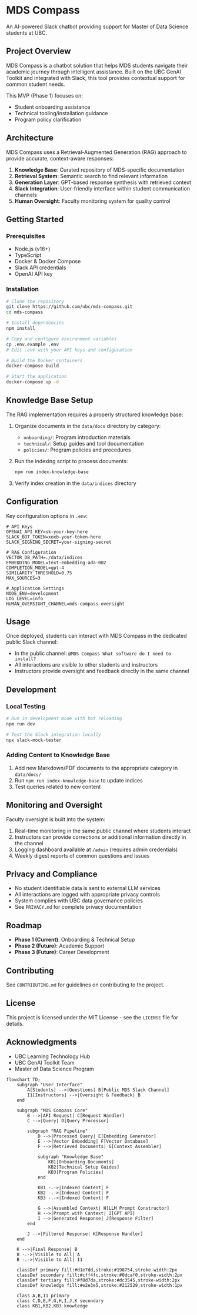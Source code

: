 # MDS Compass

An AI-powered Slack chatbot providing support for Master of Data Science students at UBC.

## Project Overview

MDS Compass is a chatbot solution that helps MDS students navigate their academic journey through intelligent assistance. Built on the UBC GenAI Toolkit and integrated with Slack, this tool provides contextual support for common student needs.

This MVP (Phase 1) focuses on:
- Student onboarding assistance
- Technical tooling/installation guidance
- Program policy clarification

## Architecture

MDS Compass uses a Retrieval-Augmented Generation (RAG) approach to provide accurate, context-aware responses:

1. **Knowledge Base**: Curated repository of MDS-specific documentation
2. **Retrieval System**: Semantic search to find relevant information
3. **Generation Layer**: GPT-based response synthesis with retrieved context
4. **Slack Integration**: User-friendly interface within student communication channels
5. **Human Oversight**: Faculty monitoring system for quality control

## Getting Started

### Prerequisites

- Node.js (v16+)
- TypeScript
- Docker & Docker Compose
- Slack API credentials
- OpenAI API key

### Installation

```bash
# Clone the repository
git clone https://github.com/ubc/mds-compass.git
cd mds-compass

# Install dependencies
npm install

# Copy and configure environment variables
cp .env.example .env
# Edit .env with your API keys and configuration

# Build the Docker containers
docker-compose build

# Start the application
docker-compose up -d
```

## Knowledge Base Setup

The RAG implementation requires a properly structured knowledge base:

1. Organize documents in the `data/docs` directory by category:
   - `onboarding/`: Program introduction materials
   - `technical/`: Setup guides and tool documentation
   - `policies/`: Program policies and procedures

2. Run the indexing script to process documents:
   ```bash
   npm run index-knowledge-base
   ```

3. Verify index creation in the `data/indices` directory

## Configuration

Key configuration options in `.env`:

```
# API Keys
OPENAI_API_KEY=sk-your-key-here
SLACK_BOT_TOKEN=xoxb-your-token-here
SLACK_SIGNING_SECRET=your-signing-secret

# RAG Configuration
VECTOR_DB_PATH=./data/indices
EMBEDDING_MODEL=text-embedding-ada-002
COMPLETION_MODEL=gpt-4
SIMILARITY_THRESHOLD=0.75
MAX_SOURCES=3

# Application Settings
NODE_ENV=development
LOG_LEVEL=info
HUMAN_OVERSIGHT_CHANNEL=mds-compass-oversight
```

## Usage

Once deployed, students can interact with MDS Compass in the dedicated public Slack channel:

- In the public channel: `@MDS Compass What software do I need to install?`
- All interactions are visible to other students and instructors
- Instructors provide oversight and feedback directly in the same channel

## Development

### Local Testing

```bash
# Run in development mode with hot reloading
npm run dev

# Test the Slack integration locally
npx slack-mock-tester
```

### Adding Content to Knowledge Base

1. Add new Markdown/PDF documents to the appropriate category in `data/docs/`
2. Run `npm run index-knowledge-base` to update indices
3. Test queries related to new content

## Monitoring and Oversight

Faculty oversight is built into the system:

1. Real-time monitoring in the same public channel where students interact
2. Instructors can provide corrections or additional information directly in the channel
3. Logging dashboard available at `/admin` (requires admin credentials)
4. Weekly digest reports of common questions and issues

## Privacy and Compliance

- No student identifiable data is sent to external LLM services
- All interactions are logged with appropriate privacy controls
- System complies with UBC data governance policies
- See `PRIVACY.md` for complete privacy documentation

## Roadmap

- **Phase 1 (Current)**: Onboarding & Technical Setup
- **Phase 2 (Future)**: Academic Support
- **Phase 3 (Future)**: Career Development

## Contributing

See `CONTRIBUTING.md` for guidelines on contributing to the project.

## License

This project is licensed under the MIT License - see the `LICENSE` file for details.

## Acknowledgments

- UBC Learning Technology Hub
- UBC GenAI Toolkit Team
- Master of Data Science Program
                      
```mermaid
flowchart TD;
    subgraph "User Interface"
        A[Students] -->|Questions| B[Public MDS Slack Channel]
        I1[Instructors] -->|Oversight & Feedback| B
    end
    
    subgraph "MDS Compass Core"
        B -->|API Request| C[Request Handler]
        C -->|Query| D[Query Processor]
        
        subgraph "RAG Pipeline"
            D -->|Processed Query| E[Embedding Generator]
            E -->|Vector Embedding| F[Vector Database]
            F -->|Retrieved Documents| G[Context Assembler]
            
            subgraph "Knowledge Base"
                KB1[Onboarding Documents]
                KB2[Technical Setup Guides]
                KB3[Program Policies]
            end
            
            KB1 -.->|Indexed Content| F
            KB2 -.->|Indexed Content| F
            KB3 -.->|Indexed Content| F
            
            G -->|Assembled Context| H[LLM Prompt Constructor]
            H -->|Prompt with Context| I[GPT API]
            I -->|Generated Response| J[Response Filter]
        end
        
        J -->|Filtered Response| K[Response Handler]
    end
    
    K -->|Final Response| B
    B -.->|Visible to All| A
    B -.->|Visible to All| I1

    classDef primary fill:#d1e7dd,stroke:#198754,stroke-width:2px
    classDef secondary fill:#cff4fc,stroke:#0dcaf0,stroke-width:2px
    classDef tertiary fill:#f8d7da,stroke:#dc3545,stroke-width:2px
    classDef knowledge fill:#e2e3e5,stroke:#212529,stroke-width:1px
    
    class A,B,I1 primary
    class C,D,E,F,G,H,I,J,K secondary
    class KB1,KB2,KB3 knowledge
```
